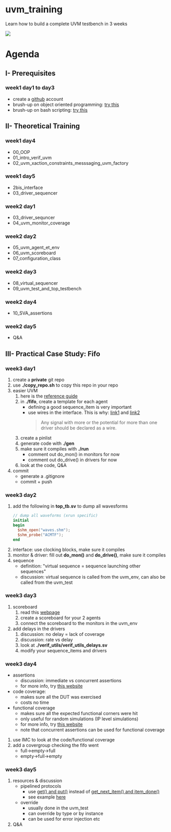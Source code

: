 # uvm_training
Learn how to build a complete UVM testbench in 3 weeks

![](https://www.chipverify.com/images/uvm/tb_top.png)

# Agenda
## I- Prerequisites
### week1 day1 to day3
  - create a [github](https://github.com) account
  - brush-up on object oriented programming: [try this](https://datascientest.com/programmation-orientee-objet-guide-ultime)
  - brush-up on bash scripting: [try this](https://www.learnshell.org/)


## II- Theoretical Training
### week1 day4
  - 00_OOP
  - 01_intro_verif_uvm
  - 02_uvm_xaction_constraints_messsaging_uvm_factory

### week1 day5
  - 2bis_interface
  - 03_driver_sequencer

### week2 day1
  - 03_driver_sequncer
  - 04_uvm_monitor_coverage

### week2 day2
  - 05_uvm_agent_et_env
  - 06_uvm_scoreboard
  - 07_configuration_class

### week2 day3
  - 08_virtual_sequencer
  - 09_uvm_test_and_top_testbench

### week2 day4
  - 10_SVA_assertions

### week2 day5
  - Q&A


## III- Practical Case Study: Fifo
### week3 day1
  1. create a **private** git repo
  2. use **./copy_repo.sh** to copy this repo in your repo
  3. easier UVM
      1. here is the [reference guide](https://www.doulos.com/knowhow/systemverilog/uvm/easier-uvm/easier-uvm-code-generator/easier-uvm-code-generator-reference-guide/)
      2. in **./fifo**, create a template for each agent
          - defining a good sequence_item is very important
          - use wires in the interface. This is why: [link1](https://verificationacademy.com/forums/systemverilog/wire-vs.-logic-sv-interface) and [link2](https://blogs.sw.siemens.com/verificationhorizons/2013/05/03/wire-vs-reg/)
              > Any signal with more or the potential for more than one driver should be declared as a wire.
      3. create a pinlist
      4. generate code with **./gen**
      5. make sure it compiles with **./run**
          - comment out do_mon() in monitors for now
          - comment out do_drive() in drivers for now
      6. look at the code, Q&A
  4. commit
      - generate a .gitignore
      - commit + push

### week3 day2
  1. add the following in **top_tb.sv** to dump all wavesforms
      ```verilog
      // dump all waveforms (xrun specific)
      initial
      begin
        $shm_open("waves.shm");
        $shm_probe("ACMTF");
      end
      ```
  2. interface: use clocking blocks, make sure it compiles
  3. monitor & driver: fill out **do_mon()** and **do_drive()**, make sure it compiles
  4. sequence
      - definition: "virtual sequence = sequence launching other sequences"
      - discussion: virtual sequence is called from the uvm_env, can also be called from the uvm_test

### week3 day3
  1. scoreboard
      1. read this [webpage](http://www.testbench.in/UL_11_PHASE_8_SCOREBOARD.html)
      2. create a scoreboard for your 2 agents
      3. connect the scoreboard to the monitors in the uvm_env
  2. add delays in the drivers
      1. discussion: no delay = lack of coverage
      2. discussion: rate vs delay
      3. look at **./verif_utils/verif_utils_delays.sv**
      4. modify your sequence_items and drivers

### week3 day4
  - assertions
      - discussion: immediate vs concurrent assertions
      - for more info, try [this website](https://www.doulos.com/knowhow/systemverilog/systemverilog-tutorials/systemverilog-assertions-tutorial)
  - code coverage:
      - makes sure all the DUT was exercised
      - costs no time
  - functional coverage
      - makes sure all the expected functional corners were hit
      - only useful for random simulations (IP level simulations)
      - for more info, try [this website](https://www.chipverify.com/systemverilog/systemverilog-functional-coverage)
      - note that concurrent assertions can be used for functional coverage
  1. use IMC to look at the code/functional coverage
  2. add a covergroup checking the fifo went
      - full->empty->full
      - empty->full->empty

### week3 day5
  1. resources & discussion
      - pipelined protocols
          - use [get() and put()](https://www.chipverify.com/uvm/driver-using-get-and-put) instead of [get_next_item() and item_done()](https://www.chipverify.com/uvm/uvm-using-get-next-item)
          - see example [here](https://github.com/antoinemadec/doc/blob/master/uvm.txt#L317)
      - override
          - usually done in the uvm_test
          - can override by type or by instance
          - can be used for error injection etc
  2. Q&A
